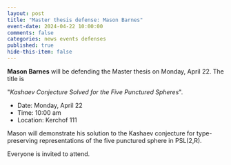 ```yaml
--- 
layout: post 
title: "Master thesis defense: Mason Barnes" 
event-date: 2024-04-22 10:00:00
comments: false 
categories: news events defenses 
published: true 
hide-this-item: false
---
```


**Mason Barnes** will be defending the Master thesis on Monday, April 22. The title is 

"_Kashaev Conjecture Solved for the Five Punctured Spheres_".

- Date: Monday, April 22
- Time: 10:00 am
- Location: Kerchof 111

Mason will demonstrate his solution to the Kashaev conjecture for type-preserving representations of the five punctured sphere in PSL(2,R). 

Everyone is invited to attend.